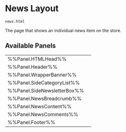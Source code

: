 # <span class="jumptarget"> News Layout </span>

`news.html`

The page that shows an individual news item on the store.

## <span class="jumptarget"> Available Panels </span>
|||
|---|---|
| %%Panel.HTMLHead%% |
| %%Panel.Header%% |
| %%Panel.WrapperBanner%% |
| %%Panel.SideCategoryList%% |
| %%Panel.SideNewsletterBox%% |
| %%Panel.NewsBreadcrumb%% |
| %%Panel.NewsContent%% |
| %%Panel.NewsComments%% |
| %%Panel.Footer%% |
